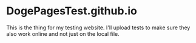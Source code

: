 # DogePagesTest.github.io
This is the thing for my testing website. I'll upload tests to make sure they also work online and not just on the local file.
